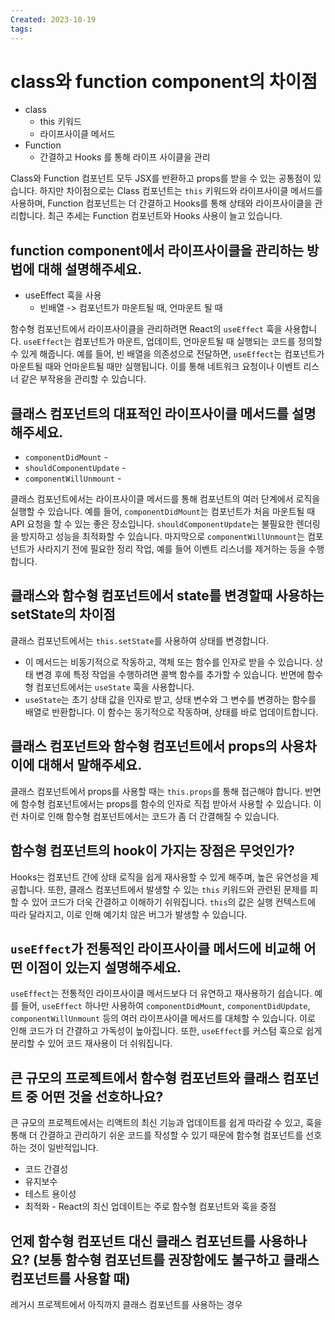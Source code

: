 ```yaml
---
Created: 2023-10-19
tags:
---
```

# class와 function component의 차이점
- class 
	- this 키워드
	- 라이프사이클 메서드
- Function 
	- 간결하고 Hooks 를 통해 라이프 사이클을 관리

Class와 Function 컴포넌트 모두 JSX를 반환하고 props를 받을 수 있는 공통점이 있습니다. 
하지만 차이점으로는 Class 컴포넌트는 `this` 키워드와 라이프사이클 메서드를 사용하며, Function 컴포넌트는 더 간결하고 Hooks를 통해 상태와 라이프사이클을 관리합니다. 최근 추세는 Function 컴포넌트와 Hooks 사용이 늘고 있습니다.
## function component에서 라이프사이클을 관리하는 방법에 대해 설명해주세요.
- useEffect 훅을 사용
	- 빈배열 -> 컴포넌트가 마운트될 때, 언마운트 될 때

함수형 컴포넌트에서 라이프사이클을 관리하려면 React의 `useEffect` 훅을 사용합니다. `useEffect`는 컴포넌트가 마운트, 업데이트, 언마운트될 때 실행되는 코드를 정의할 수 있게 해줍니다. 예를 들어, 빈 배열을 의존성으로 전달하면, `useEffect`는 컴포넌트가 마운트될 때와 언마운트될 때만 실행됩니다. 이를 통해 네트워크 요청이나 이벤트 리스너 같은 부작용을 관리할 수 있습니다.
## 클래스 컴포넌트의 대표적인 라이프사이클 메서드를 설명해주세요.
- `componentDidMount` - 
- `shouldComponentUpdate` - 
- `componentWillUnmount` - 

클래스 컴포넌트에서는 라이프사이클 메서드를 통해 컴포넌트의 여러 단계에서 로직을 실행할 수 있습니다. 예를 들어, `componentDidMount`는 컴포넌트가 처음 마운트될 때 API 요청을 할 수 있는 좋은 장소입니다. `shouldComponentUpdate`는 불필요한 렌더링을 방지하고 성능을 최적화할 수 있습니다. 마지막으로 `componentWillUnmount`는 컴포넌트가 사라지기 전에 필요한 정리 작업, 예를 들어 이벤트 리스너를 제거하는 등을 수행합니다.
## 클래스와 함수형 컴포넌트에서 state를 변경할때 사용하는 setState의 차이점
클래스 컴포넌트에서는 `this.setState`를 사용하여 상태를 변경합니다. 
- 이 메서드는 비동기적으로 작동하고, 객체 또는 함수를 인자로 받을 수 있습니다. 상태 변경 후에 특정 작업을 수행하려면 콜백 함수를 추가할 수 있습니다.
반면에 함수형 컴포넌트에서는 `useState` 훅을 사용합니다. 
- `useState`는 초기 상태 값을 인자로 받고, 상태 변수와 그 변수를 변경하는 함수를 배열로 반환합니다. 이 함수는 동기적으로 작동하며, 상태를 바로 업데이트합니다.
## 클래스 컴포넌트와 함수형 컴포넌트에서 props의 사용차이에 대해서 말해주세요.
클래스 컴포넌트에서 props를 사용할 때는 `this.props`를 통해 접근해야 합니다. 반면에 함수형 컴포넌트에서는 props를 함수의 인자로 직접 받아서 사용할 수 있습니다. 이런 차이로 인해 함수형 컴포넌트에서는 코드가 좀 더 간결해질 수 있습니다.
## 함수형 컴포넌트의 hook이 가지는 장점은 무엇인가?
Hooks는 컴포넌트 간에 상태 로직을 쉽게 재사용할 수 있게 해주며, 높은 유연성을 제공합니다. 또한, 클래스 컴포넌트에서 발생할 수 있는 `this` 키워드와 관련된 문제를 피할 수 있어 코드가 더욱 간결하고 이해하기 쉬워집니다.
`this`의 값은 실행 컨텍스트에 따라 달라지고, 이로 인해 예기치 않은 버그가 발생할 수 있습니다.
## `useEffect`가 전통적인 라이프사이클 메서드에 비교해 어떤 이점이 있는지 설명해주세요.
`useEffect`는 전통적인 라이프사이클 메서드보다 더 유연하고 재사용하기 쉽습니다. 예를 들어, `useEffect` 하나만 사용하여 `componentDidMount`, `componentDidUpdate`, `componentWillUnmount` 등의 여러 라이프사이클 메서드를 대체할 수 있습니다. 이로 인해 코드가 더 간결하고 가독성이 높아집니다. 또한, `useEffect`를 커스텀 훅으로 쉽게 분리할 수 있어 코드 재사용이 더 쉬워집니다.
## 큰 규모의 프로젝트에서 함수형 컴포넌트와 클래스 컴포넌트 중 어떤 것을 선호하나요?
큰 규모의 프로젝트에서는 리액트의 최신 기능과 업데이트를 쉽게 따라갈 수 있고, 훅을 통해 더 간결하고 관리하기 쉬운 코드를 작성할 수 있기 때문에 함수형 컴포넌트를 선호하는 것이 일반적입니다.
- 코드 간결성
- 유지보수
- 테스트 용이성
- 최적화 - React의 최신 업데이트는 주로 함수형 컴포넌트와 훅을 중점
## 언제 함수형 컴포넌트 대신 클래스 컴포넌트를 사용하나요? (보통 함수형 컴포넌트를 권장함에도 불구하고 클래스 컴포넌트를 사용할 때)
레거시 프로젝트에서 아직까지 클래스 컴포넌트를 사용하는 경우 
